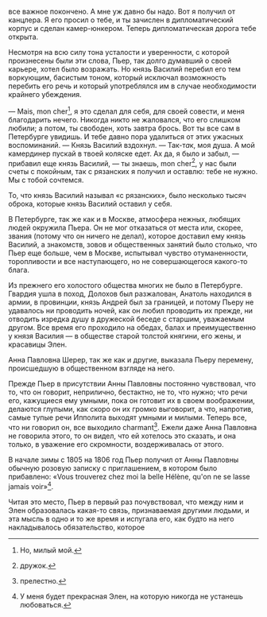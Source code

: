 все важное покончено. А мне уж давно бы надо. Вот я получил от канцлера. Я его просил о тебе, и ты зачислен в дипломатический корпус и сделан камер-юнкером. Теперь дипломатическая дорога тебе открыта.

Несмотря на всю силу тона усталости и уверенности, с которой произнесены были эти слова, Пьер, так долго думавший о своей карьере, хотел было возражать. Но князь Василий перебил его тем воркующим, басистым тоном, который исключал возможность перебить его речь и который употреблялся им в случае необходимости крайнего убеждения.

— Mais, mon cher[^290], я это сделал для себя, для своей совести, и меня благодарить нечего. Никогда никто не жаловался, что его слишком любили; а потом, ты свободен, хоть завтра брось. Вот ты все сам в Петербурге увидишь. И тебе давно пора удалиться от этих ужасных воспоминаний. — Князь Василий вздохнул. — Так-т*а*к, моя душа. А мой камердинер пускай в твоей коляске едет. Ах да, я было и забыл, — прибавил еще князь Василий, — ты знаешь, mon cher[^291], y нас были счеты с покойным, так с рязанских я получил и оставлю: тебе не нужно. Мы с тобой сочтемся.

То, что князь Василий называл «с рязанских», было несколько тысяч оброка, которые князь Василий оставил у себя.

В Петербурге, так же как и в Москве, атмосфера нежных, любящих людей окружила Пьера. Он не мог отказаться от места или, скорее, звания (потому что он ничего не делал), которое доставил ему князь Василий, а знакомств, зовов и общественных занятий было столько, что Пьер еще больше, чем в Москве, испытывал чувство отуманенности, торопливости и все наступающего, но не совершающегося какого-то блага.

Из прежнего его холостого общества многих не было в Петербурге. Гвардия ушла в поход, Долохов был разжалован, Анатоль находился в армии, в провинции, князь Андрей был за границей, и потому Пьеру не удавалось ни проводить ночей, как он любил проводить их прежде, ни отводить изредка душу в дружеской беседе с старшим, уважаемым другом. Все время его проходило на обедах, балах и преимущественно у князя Василия — в обществе старой толстой княгини, его жены, и красавицы Элен.

Анна Павловна Шерер, так же как и другие, выказала Пьеру перемену, происшедшую в общественном взгляде на него.

Прежде Пьер в присутствии Анны Павловны постоянно чувствовал, что то, что он говорит, неприлично, бестактно, не то, что нужно; что речи его, кажущиеся ему умными, пока он готовит их в своем воображении, делаются глупыми, как скоро он их громко выговорит, а что, напротив, самые тупые речи Ипполита выходят умными и милыми. Теперь все, что ни говорил он, все выходило charmant[^292]. Ежели даже Анна Павловна не говорила этого, то он видел, что ей хотелось это сказать, и она только, в уважение его скромности, воздерживалась от этого.

В начале зимы с 1805 на 1806 год Пьер получил от Анны Павловны обычную розовую записку с приглашением, в котором было прибавлено: «Vous trouverez chez moi la belle Hélène, qu'on ne se lasse jamais voir»[^293].

Читая это место, Пьер в первый раз почувствовал, что между ним и Элен образовалась какая-то связь, признаваемая другими людьми, и эта мысль в одно и то же время и испугала его, как будто на него накладывалось обязательство, которое

[^290]: Но, милый мой.

[^291]: дружок.

[^292]: прелестно.

[^293]: У меня будет прекрасная Элен, на которую никогда не устанешь любоваться.
